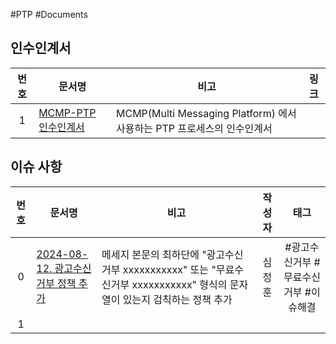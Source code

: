 #PTP #Documents

## 인수인계서

| **번호** | <center>**문서명**</center> | <center>**비고**</center>                                | **링크** |
| :----: | :----------------------- | :----------------------------------------------------- | :----: |
|   1    | [MCMP-PTP 인수인계서]()       | MCMP(Multi Messaging Platform) 에서 사용하는 PTP 프로세스의 인수인계서 |        |


## 이슈 사항

| **번호** | <center>**문서명**<center>                                                                                                                                                                                                                                                                                                                 | <center>**비고**</center>                                                           | **작성자** |         **태그**         |
| :----: | --------------------------------------------------------------------------------------------------------------------------------------------------------------------------------------------------------------------------------------------------------------------------------------------------------------------------------------- | --------------------------------------------------------------------------------- | :-----: | :--------------------: |
|   0    | [2024-08-12. 광고수신거부 정책 추가](obsidian://open?vault=Transmission-Development-Teams-Repo&file=Documents%2F%EC%9D%B4%EC%8A%88%2FMCMP%20(%20Multi%20Channel%20Messaging%20Platform%20)%2F%EA%B5%AD%EB%82%B4(Domestic)%2FPTP%2F2024-08-12.%20%EA%B4%91%EA%B3%A0%EC%88%98%EC%8B%A0%EA%B1%B0%EB%B6%80%20%EC%A0%95%EC%B1%85%20%EC%B6%94%EA%B0%80) | 메세지 본문의 최하단에 "광고수신거부 xxxxxxxxxxx" 또는 "무료수신거부 xxxxxxxxxxx" 형식의 문자열이 있는지 검칙하는 정책 추가 |   심정훈   | #광고수신거부 #무료수신거부 #이슈해결  |
|   1    |                                                                                                                                                                                                                                                                                                                                         |                                                                                   |         |                        |
